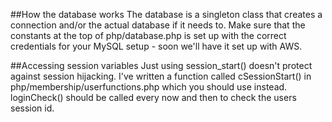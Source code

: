##How the database works
The database is a singleton class that creates a connection and/or the actual database if it needs to. Make sure that
the constants at the top of php/database.php is set up with the correct credentials for your MySQL setup - soon we'll 
have it set up with AWS.

##Accessing session variables
Just using session_start() doesn't protect against session hijacking. I've written a function called cSessionStart() in
php/membership/userfunctions.php which you should use instead. loginCheck() should be called every now and then to check 
the users session id.